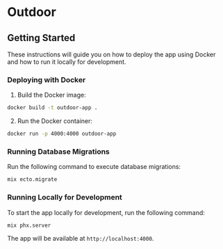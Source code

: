
# Outdoor


## Getting Started

These instructions will guide you on how to deploy the app using Docker and how to run it locally for development.

### Deploying with Docker

1. Build the Docker image:

```bash
docker build -t outdoor-app .
```

2. Run the Docker container:

```bash
docker run -p 4000:4000 outdoor-app
```

### Running Database Migrations

Run the following command to execute database migrations:

```bash
mix ecto.migrate
```

### Running Locally for Development

To start the app locally for development, run the following command:

```bash
mix phx.server
```

The app will be available at `http://localhost:4000`.

